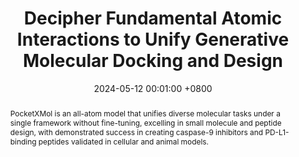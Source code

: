 ---
title:          "Decipher Fundamental Atomic Interactions to Unify Generative Molecular Docking and Design"
date:           2024-05-12 00:01:00 +0800
selected:       true
pub:            "Cell"
pub_pre:        "Submitted to "
pub_post:       ', under review.'
# pub_last:       ' <span class="badge badge-pill badge-publication badge-success">Spotlight</span>'
pub_date:       "2024"

abstract: >-
    PocketXMol is an all-atom  model that unifies diverse molecular tasks under a single framework without fine-tuning, excelling in small molecule and peptide design, with demonstrated success in creating caspase-9 inhibitors and PD-L1-binding peptides validated in cellular and animal models.

cover:          /assets/images/covers/covers1.png
authors:
    - Xingang Peng
    - Ruihan Guo
    - Yan Xu
    - Jiaqi Guan
    - Yinjun Jia
    - Yanwen Huang
    - Muhan Zhang
    - Jian Peng
    - Jiayu Sun
    - Chuanhui Han
    - Zihua Wang
    - Jianzhu Ma
links:
  Paper: https://www.biorxiv.org/content/10.1101/2024.10.17.618827v1.full.pdf
---